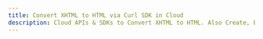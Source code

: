 ---title: Convert XHTML to HTML via Curl SDK in Clouddescription: Cloud APIs & SDKs to Convert XHTML to HTML. Also Create, Edit & Render Microsoft Word & OpenOffice documents in the Cloud.---